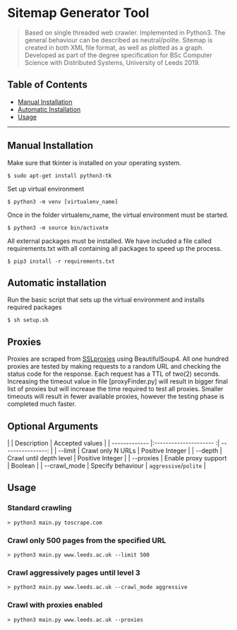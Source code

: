 # Sitemap Generator Tool

> Based on single threaded web crawler. Implemented in Python3.
The general behaviour can be described as neutral/polite. Sitemap is created in both XML file format, as well as plotted as a graph. Developed as part of the degree specification for BSc Computer Science with Distributed Systems, University of Leeds 2019.
## Table of Contents 

- [Manual Installation](#manual_installation)
- [Automatic Installation](#automatic_installation)
- [Usage](#usage)



---

## Manual Installation
Make sure that tkinter is installed on your operating system.

```shell
$ sudo apt-get install python3-tk
```

Set up virtual environment

```shell
$ python3 -m venv [virtualenv_name]
```
Once in the folder virtualenv_name, the virtual environment must be started.

```shell
$ python3 -m source bin/activate
```

All external packages must be installed. We have included a file called requirements.txt with
all containing all packages to speed up the process.

```shell
$ pip3 install -r requirements.txt
```

## Automatic installation

Run the basic script that sets up the virtual environment and installs required packages

```shell
$ sh setup.sh
```

## Proxies
Proxies are scraped from [SSLproxies](https://www.sslproxies.org/) using BeautifulSoup4. All one hundred proxies are tested by making requests to a random URL and checking the status code for the response. Each request has a TTL of two(2) seconds. Increasing the timeout value in file [proxyFinder.py] will result in bigger final list of proxies but will increase the time required to test all proxies. Smaller timeouts will result in fewer available proxies, however the testing phase is completed much faster.

## Optional Arguments


|               | Description             | Accepted values       |
| ------------- |:---------------------  :| ----------------:     |
| --limit       | Crawl only N URLs       | Positive Integer      |
| --depth       | Crawl until depth level | Positive Integer      |
| --proxies     | Enable proxy support    | Boolean               |
| --crawl_mode  | Specify behaviour       | `aggressive`/`polite` |

## Usage 
### Standard crawling
```shell
> python3 main.py toscrape.com
```

### Crawl only 500 pages from the specified URL

```shell
> python3 main.py www.leeds.ac.uk --limit 500
```

### Crawl aggressively pages until level 3

```shell
> python3 main.py www.leeds.ac.uk --crawl_mode aggressive
```

### Crawl with proxies enabled

```shell
> python3 main.py www.leeds.ac.uk --proxies
```



